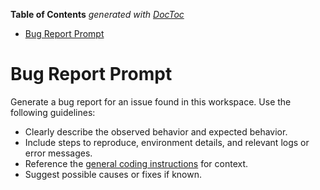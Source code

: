 <!-- START doctoc generated TOC please keep comment here to allow auto update -->
<!-- DON'T EDIT THIS SECTION, INSTEAD RE-RUN doctoc TO UPDATE -->
**Table of Contents**  *generated with [DocToc](https://github.com/thlorenz/doctoc)*

- [Bug Report Prompt](#bug-report-prompt)

<!-- END doctoc generated TOC please keep comment here to allow auto update -->

<!-- file: .github/prompts/bug-report.prompt.md -->

# Bug Report Prompt

Generate a bug report for an issue found in this workspace. Use the following
guidelines:

- Clearly describe the observed behavior and expected behavior.
- Include steps to reproduce, environment details, and relevant logs or error
  messages.
- Reference the
  [general coding instructions](../instructions/general-coding.instructions.md)
  for context.
- Suggest possible causes or fixes if known.
